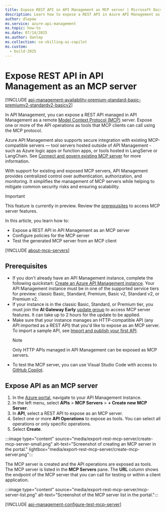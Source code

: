 ```yaml
---
title: Expose REST API in API Management as MCP server | Microsoft Docs
description: Learn how to expose a REST API in Azure API Management as an MCP server, enabling API operations as tools accessible via the Model Context Protocol (MCP).
author: dlepow
ms.service: azure-api-management
ms.topic: how-to
ms.date: 07/14/2025
ms.author: danlep
ms.collection: ce-skilling-ai-copilot
ms.custom:
  - build-2025
---
```


# Expose REST API in API Management as an MCP server

[!INCLUDE [api-management-availability-premium-standard-basic-premiumv2-standardv2-basicv2](../../includes/api-management-availability-premium-standard-basic-premiumv2-standardv2-basicv2.md)]

In API Management, you can expose a REST API managed in API Management as a remote [Model Context Protocol (MCP)](https://www.anthropic.com/news/model-context-protocol) server. Expose one or more of the API operations as tools that MCP clients can call using the MCP protocol. 

Azure API Management also supports secure integration with existing MCP-compatible servers — tool servers hosted outside of API Management - such as Azure logic apps or function apps, or tools hosted in LangServe or LangChain. See [Connect and govern existing MCP server](connect-govern-existing-mcp-server.md) for more information.

With support for existing and exposed MCP servers, API Management provides centralized control over authentication, authorization, and monitoring. It simplifies the management of MCP servers while helping to mitigate common security risks and ensuring scalability.

> [!IMPORTANT]
> This feature is currently in preview. Review the [prerequisites](#prerequisites) to access MCP server features.

In this article, you learn how to:

* Expose a REST API in API Management as an MCP server
* Configure policies for the MCP server
* Test the generated MCP server from an MCP client

[!INCLUDE [about-mcp-servers](../api-center/includes/about-mcp-servers.md)]

## Prerequisites

+ If you don't already have an API Management instance, complete the following quickstart: [Create an Azure API Management instance](get-started-create-service-instance.md). Your API Management instance must be in one of the supported service tiers for preview: classic Basic, Standard, Premium, Basic v2, Standard v2, or Premium v2.
+ If your instance is in the classic Basic, Standard, or Premium tier, you must join the **AI Gateway Early** [update group](configure-service-update-settings.md) to access MCP server features. It can take up to 2 hours for the update to be applied.
+ Make sure that your instance manages an HTTP-compatible API (any API imported as a REST API) that you'd like to expose as an MCP server. To import a sample API, see [Import and publish your first API](import-and-publish.md).
    > [!NOTE]
    > Only HTTP APIs managed in API Management can be exposed as MCP servers.
+ To test the MCP server, you can use Visual Studio Code with access to [GitHub Copilot](https://code.visualstudio.com/docs/copilot/setup).


## Expose API as an MCP server

1. In the [Azure portal](https://portal.azure.com), navigate to your API Management instance.
1. In the left menu, select **APIs** > **MCP Servers** > **+ Create new MCP Server**.
1. In **API**, select a REST API to expose as an MCP server. 
1. Select one or more **API Operations** to expose as tools. You can select all operations or only specific operations.
1. Select **Create**.

:::image type="content" source="media/export-rest-mcp-server/create-mcp-server-small.png" alt-text="Screenshot of creating an MCP server in the portal." lightbox="media/export-rest-mcp-server/create-mcp-server.png":::

The MCP server is created and the API operations are exposed as tools. The MCP server is listed in the **MCP Servers** pane. The **URL** column shows the endpoint of the MCP server that you can call for testing or within a client application.


:::image type="content" source="media/export-rest-mcp-server/mcp-server-list.png" alt-text="Screenshot of the MCP server list in the portal.":::

[!INCLUDE [api-management-configure-test-mcp-server](../../includes/api-management-configure-test-mcp-server.md)]